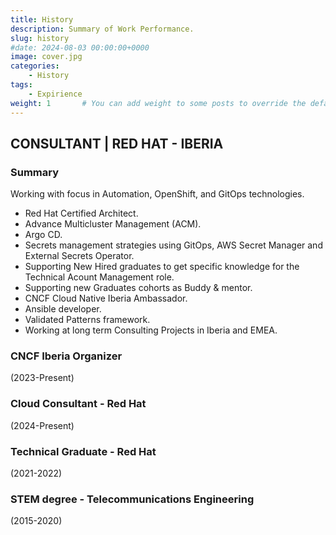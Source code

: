 ```yaml
---
title: History 
description: Summary of Work Performance.
slug: history
#date: 2024-08-03 00:00:00+0000
image: cover.jpg
categories:
    - History
tags:
    - Expirience
weight: 1       # You can add weight to some posts to override the default sorting (date descending)
---
```


## **CONSULTANT | RED HAT - IBERIA**

### **Summary**

Working with focus in Automation, OpenShift, and GitOps  technologies.

- Red Hat Certified Architect.
- Advance Multicluster Management (ACM).
- Argo CD.
- Secrets management strategies using GitOps, AWS Secret Manager and External Secrets Operator.
- Supporting New Hired graduates to get specific knowledge for the Technical Acount Management role.
- Supporting new Graduates cohorts as Buddy & mentor.
- CNCF Cloud Native Iberia Ambassador.
- Ansible developer.
- Validated Patterns framework.
- Working at long term Consulting Projects in Iberia and EMEA.

### **CNCF Iberia Organizer**
(2023-Present)

### **Cloud Consultant - Red Hat**
(2024-Present)

### **Technical Graduate - Red Hat**
(2021-2022)

### **STEM degree - Telecommunications Engineering** 
(2015-2020)

